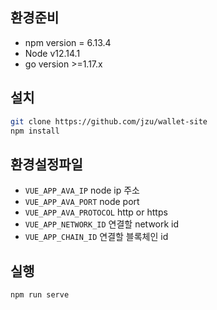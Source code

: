 

## 환경준비

- npm version = 6.13.4
- Node v12.14.1
- go version >=1.17.x
## 설치 

```zsh
git clone https://github.com/jzu/wallet-site
npm install
```

## 환경설정파일


- ``VUE_APP_AVA_IP`` node ip 주소
- ``VUE_APP_AVA_PORT`` node port 
- ``VUE_APP_AVA_PROTOCOL`` http or https
- ``VUE_APP_NETWORK_ID`` 연결할 network id
- ``VUE_APP_CHAIN_ID``  연결할 블록체인 id

## 실행

```zsh
npm run serve
```

